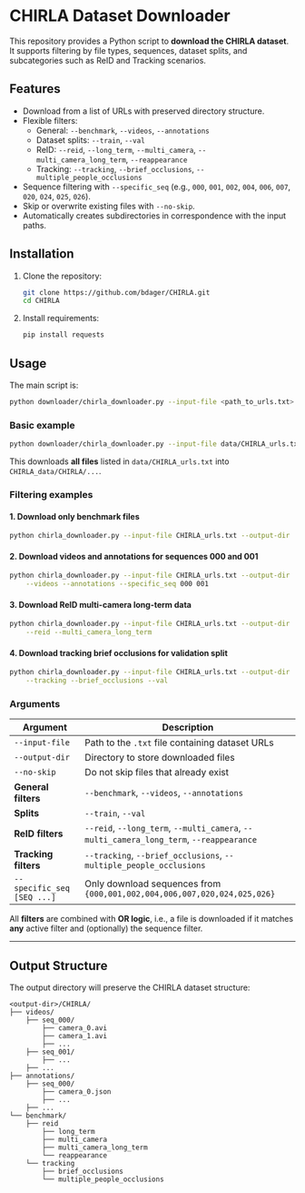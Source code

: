 # CHIRLA Dataset Downloader

This repository provides a Python script to **download the CHIRLA dataset**.  
It supports filtering by file types, sequences, dataset splits, and subcategories such as ReID and Tracking scenarios.


## Features

- Download from a list of URLs with preserved directory structure.  
- Flexible filters:
  - General: `--benchmark`, `--videos`, `--annotations`  
  - Dataset splits: `--train`, `--val`  
  - ReID: `--reid`, `--long_term`, `--multi_camera`, `--multi_camera_long_term`, `--reappearance`  
  - Tracking: `--tracking`, `--brief_occlusions`, `--multiple_people_occlusions`  
- Sequence filtering with `--specific_seq` (e.g., `000`, `001`, `002`, `004`, `006`, `007`, `020`, `024`, `025`, `026`).  
- Skip or overwrite existing files with `--no-skip`.  
- Automatically creates subdirectories in correspondence with the input paths.


## Installation

1. Clone the repository:
   ```bash
   git clone https://github.com/bdager/CHIRLA.git
   cd CHIRLA
   ```
2. Install requirements:
   ```bash
   pip install requests
   ```


## Usage

The main script is:

```bash
python downloader/chirla_downloader.py --input-file <path_to_urls.txt> --output-dir <output_directory>
```

### **Basic example**

```bash
python downloader/chirla_downloader.py --input-file data/CHIRLA_urls.txt --output-dir ./CHIRLA_data
```

This downloads **all files** listed in `data/CHIRLA_urls.txt` into `CHIRLA_data/CHIRLA/...`.


### **Filtering examples**

#### 1. Download only **benchmark** files

```bash
python chirla_downloader.py --input-file CHIRLA_urls.txt --output-dir ./CHIRLA_data --benchmark
```

#### 2. Download **videos** and **annotations** for sequences 000 and 001

```bash
python chirla_downloader.py --input-file CHIRLA_urls.txt --output-dir ./CHIRLA_data \
    --videos --annotations --specific_seq 000 001
```

#### 3. Download **ReID multi-camera long-term** data

```bash
python chirla_downloader.py --input-file CHIRLA_urls.txt --output-dir ./CHIRLA_data \
    --reid --multi_camera_long_term
```

#### 4. Download **tracking brief occlusions** for validation split

```bash
python chirla_downloader.py --input-file CHIRLA_urls.txt --output-dir ./CHIRLA_data \
    --tracking --brief_occlusions --val
```


### **Arguments**

| Argument                          | Description                                                                 |
|-----------------------------------|-----------------------------------------------------------------------------|
| `--input-file`                     | Path to the `.txt` file containing dataset URLs                             |
| `--output-dir`                     | Directory to store downloaded files                                        |
| `--no-skip`                        | Do not skip files that already exist                                        |
| **General filters**                | `--benchmark`, `--videos`, `--annotations`                                  |
| **Splits**                         | `--train`, `--val`                                                          |
| **ReID filters**                   | `--reid`, `--long_term`, `--multi_camera`, `--multi_camera_long_term`, `--reappearance` |
| **Tracking filters**               | `--tracking`, `--brief_occlusions`, `--multiple_people_occlusions`          |
| `--specific_seq [SEQ ...]`         | Only download sequences from `{000,001,002,004,006,007,020,024,025,026}`    |

All **filters** are combined with **OR logic**, i.e., a file is downloaded if it matches **any** active filter and (optionally) the sequence filter.

---

## Output Structure

The output directory will preserve the CHIRLA dataset structure:

```plaintext
<output-dir>/CHIRLA/
├── videos/
    ├── seq_000/
        ├── camera_0.avi
        ├── camera_1.avi
        ├── ...
    ├── seq_001/
        ├── ...
    ├── ...
├── annotations/
    ├── seq_000/
        ├── camera_0.json
        ├── ...
    ├── ...
└── benchmark/
    ├── reid
        ├── long_term
        ├── multi_camera
        ├── multi_camera_long_term
        └── reappearance
    └── tracking
        ├── brief_occlusions
        └── multiple_people_occlusions

```
 